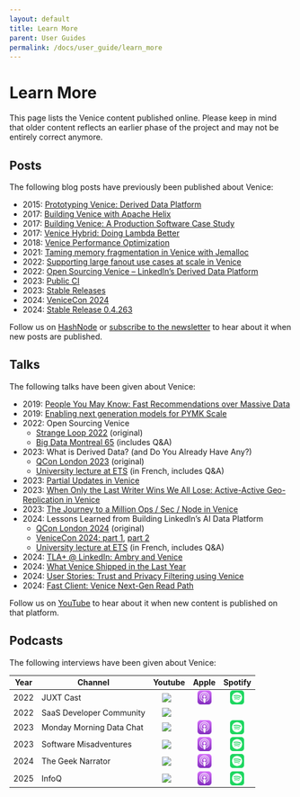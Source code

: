 ```yaml
---
layout: default
title: Learn More
parent: User Guides
permalink: /docs/user_guide/learn_more
---
```


<!--This affects all images of the page, which for now are all icons in the bottom table. If we want other images need in this page, then we may need to refactor this. -->
<style>
  img {width:25px;display: block; margin-left: auto; margin-right: auto;}
</style>

# Learn More
This page lists the Venice content published online. Please keep in mind that older content reflects an earlier phase of 
the project and may not be entirely correct anymore.

## Posts
The following blog posts have previously been published about Venice:

- 2015: [Prototyping Venice: Derived Data Platform](https://engineering.linkedin.com/distributed-systems/prototyping-venice-derived-data-platform)
- 2017: [Building Venice with Apache Helix](https://engineering.linkedin.com/blog/2017/02/building-venice-with-apache-helix)
- 2017: [Building Venice: A Production Software Case Study](https://engineering.linkedin.com/blog/2017/04/building-venice--a-production-software-case-study)
- 2017: [Venice Hybrid: Doing Lambda Better](https://engineering.linkedin.com/blog/2017/12/venice-hybrid--doing-lambda-better)
- 2018: [Venice Performance Optimization](https://engineering.linkedin.com/blog/2018/04/venice-performance-optimization)
- 2021: [Taming memory fragmentation in Venice with Jemalloc](https://engineering.linkedin.com/blog/2021/taming-memory-fragmentation-in-venice-with-jemalloc)
- 2022: [Supporting large fanout use cases at scale in Venice](https://engineering.linkedin.com/blog/2022/supporting-large-fanout-use-cases-at-scale-in-venice)
- 2022: [Open Sourcing Venice – LinkedIn’s Derived Data Platform](https://engineering.linkedin.com/blog/2022/open-sourcing-venice--linkedin-s-derived-data-platform)
- 2023: [Public CI](https://blog.venicedb.org/public-ci)
- 2023: [Stable Releases](https://blog.venicedb.org/stable-releases)
- 2024: [VeniceCon 2024](https://blog.venicedb.org/venicecon-2024)
- 2024: [Stable Release 0.4.263](https://blog.venicedb.org/stable-release-0-4-263)

Follow us on [HashNode](http://blog.venicedb.org) or [subscribe to the newsletter](https://blog.venicedb.org/newsletter) 
to hear about it when new posts are published.

## Talks
The following talks have been given about Venice:

[//]: # (- 2018: [Venice with Apache Kafka & Samza]&#40;https://www.youtube.com/watch?v=Usz8E4S-hZE&#41;)
- 2019: [People You May Know: Fast Recommendations over Massive Data](https://www.infoq.com/presentations/recommendation-massive-data/)
- 2019: [Enabling next generation models for PYMK Scale](https://www.youtube.com/watch?v=znd-Q6IvCqY)
- 2022: Open Sourcing Venice
  - [Strange Loop 2022](https://www.youtube.com/watch?v=pJeg4V3JgYo) (original)
  - [Big Data Montreal 65](https://www.youtube.com/live/B1aMfE48P0Y?si=BcpRqKSSlWGamAd5&t=3800) (includes Q&A)
- 2023: What is Derived Data? (and Do You Already Have Any?)
  - [QCon London 2023](https://www.infoq.com/presentations/derived-data/) (original)
  - [University lecture at ETS](https://www.youtube.com/watch?v=p1LtVo_1Q7A) (in French, includes Q&A)
- 2023: [Partial Updates in Venice](https://www.youtube.com/watch?v=WlfvpZuIa6Q&t=3880s)
- 2023: [When Only the Last Writer Wins We All Lose: Active-Active Geo-Replication in Venice](https://www.youtube.com/watch?v=jfbg6IUgVlI)
- 2023: [The Journey to a Million Ops / Sec / Node in Venice](https://www.infoq.com/presentations/scalable-low-latency/)
- 2024: Lessons Learned from Building LinkedIn’s AI Data Platform
  - [QCon London 2024](https://www.infoq.com/presentations/ai-venice/) (original)
  - [VeniceCon 2024: part 1](https://www.youtube.com/watch?v=PmjGEXek--s), [part 2](https://www.youtube.com/watch?v=PlCvF9C2RAU)
  - [University lecture at ETS](https://www.youtube.com/watch?v=Vkazja71BkA) (in French, includes Q&A)
- 2024: [TLA+ @ LinkedIn: Ambry and Venice](https://www.youtube.com/watch?v=Jz0J5N77QKk)
- 2024: [What Venice Shipped in the Last Year](https://www.youtube.com/watch?v=5pVUKUvcXyg)
- 2024: [User Stories: Trust and Privacy Filtering using Venice](https://www.youtube.com/watch?v=JMULRvcmRyk)
- 2024: [Fast Client: Venice Next-Gen Read Path](https://www.youtube.com/watch?v=g2FxkEQU4P8)

Follow us on [YouTube](https://www.youtube.com/@venicedb) to hear about it when new content is published on that 
platform.

## Podcasts
The following interviews have been given about Venice:

| Year | Channel                  | Youtube                                                                                                                              | Apple                                                                                                                                                        | Spotify                                                                                                                    |
|------|--------------------------|--------------------------------------------------------------------------------------------------------------------------------------|--------------------------------------------------------------------------------------------------------------------------------------------------------------|----------------------------------------------------------------------------------------------------------------------------|
| 2022 | JUXT Cast                | [![](../assets/icons/youtube-icon.svg)](https://www.youtube.com/watch?v=4QBW1Pa_oIk&list=PLfBAF5hZLVGkpALZDItoMbMrp3u3TWwQc&index=1) | [![](../assets/icons/apple-podcasts-icon.svg)](https://podcasts.apple.com/us/podcast/strange-loop-edition-a-chat-with-felix-gv/id1471141263?i=1000583323923) | [![](../assets/icons/spotify-icon.svg)](https://open.spotify.com/episode/2A7irnn0KTefvOMaJ4ks96?si=zS2JMR14SXqC-yjJEq9W0w) |
| 2022 | SaaS Developer Community | [![](../assets/icons/youtube-icon.svg)](https://www.youtube.com/watch?v=7KVw13ia6Rs&list=PLfBAF5hZLVGkpALZDItoMbMrp3u3TWwQc&index=2) |                                                                                                                                                              |                                                                                                                            |
| 2023 | Monday Morning Data Chat | [![](../assets/icons/youtube-icon.svg)](https://www.youtube.com/watch?v=wxo6irP8QYU&list=PLfBAF5hZLVGkpALZDItoMbMrp3u3TWwQc&index=3) | [![](../assets/icons/apple-podcasts-icon.svg)](https://podcasts.apple.com/us/podcast/monday-morning-data-chat/id1565154727?i=1000604537042)                  | [![](../assets/icons/spotify-icon.svg)](https://open.spotify.com/episode/1V102KRPO2D3HoS7xNQLJ6?si=fDunwgUnQhev_OZJA2eiMw) |
| 2023 | Software Misadventures   | [![](../assets/icons/youtube-icon.svg)](https://www.youtube.com/watch?v=aqsacLCQxaY&list=PLfBAF5hZLVGkpALZDItoMbMrp3u3TWwQc&index=4) | [![](../assets/icons/apple-podcasts-icon.svg)](https://podcasts.apple.com/us/podcast/software-misadventures/id1542480882?i=1000636756076)                    | [![](../assets/icons/spotify-icon.svg)](https://open.spotify.com/episode/3sbC4lVKBt8ZvM2Lt0DedK?si=KdlmlL7WQFqJNC2RIc1e_g) |
| 2024 | The Geek Narrator        | [![](../assets/icons/youtube-icon.svg)](https://www.youtube.com/watch?v=D6gZKM4Jnk4&list=PLfBAF5hZLVGkpALZDItoMbMrp3u3TWwQc&index=5) | [![](../assets/icons/apple-podcasts-icon.svg)](https://podcasts.apple.com/us/podcast/the-geeknarrator/id1619407689?i=1000657888486)                          | [![](../assets/icons/spotify-icon.svg)](https://open.spotify.com/episode/5P68vP7pBF8Q8ka0jni9S0?si=ZX_h29l4S7W-EkvfhMHR-Q) |
| 2025 | InfoQ                    | [![](../assets/icons/youtube-icon.svg)](https://www.youtube.com/watch?v=Ey4kvQzkNsM&list=PLfBAF5hZLVGkpALZDItoMbMrp3u3TWwQc&index=6) | [![](../assets/icons/apple-podcasts-icon.svg)](https://podcasts.apple.com/us/podcast/the-infoq-podcast/id1106971805?i=1000699480482)                         | [![](../assets/icons/spotify-icon.svg)](https://open.spotify.com/episode/7z2JYjksn32zfgHFGuP5R8)                           |

